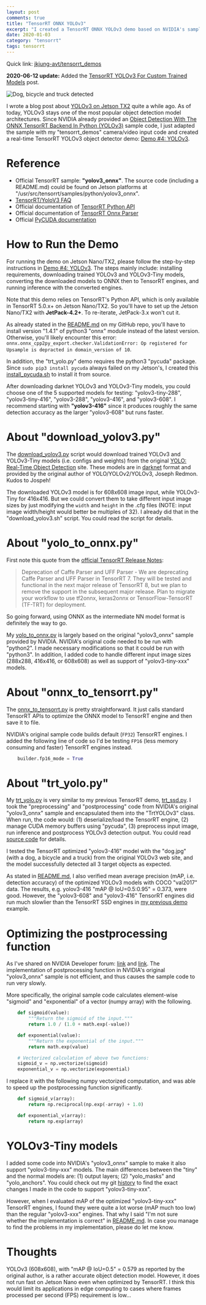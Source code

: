 ```yaml
---
layout: post
comments: true
title: "TensorRT ONNX YOLOv3"
excerpt: "I created a TensorRT ONNX YOLOv3 demo based on NVIDIA's sample code."
date: 2020-01-03
category: "tensorrt"
tags: tensorrt
---
```


Quick link: [jkjung-avt/tensorrt_demos](https://github.com/jkjung-avt/tensorrt_demos)

**2020-06-12 update:** Added the [TensorRT YOLOv3 For Custom Trained Models](https://jkjung-avt.github.io/trt-yolov3-custom/) post.

![Dog, bicycle and truck detected](https://raw.githubusercontent.com/jkjung-avt/tensorrt_demos/master/doc/dog_trt_yolov3.png)

I wrote a blog post about [YOLOv3 on Jetson TX2](https://jkjung-avt.github.io/yolov3/) quite a while ago.  As of today, YOLOv3 stays one of the most popular object detection model architectures.  Since NVIDIA already provided an [Object Detection With The ONNX TensorRT Backend In Python (YOLOv3)](https://docs.nvidia.com/deeplearning/sdk/tensorrt-sample-support-guide/index.html#yolov3_onnx) sample code, I just adapted the sample with my "tensorrt_demos" camera/video input code and created a real-time TensorRT YOLOv3 object detector demo: [Demo #4: YOLOv3](https://github.com/jkjung-avt/tensorrt_demos#yolov3).

# Reference

* Official TensorRT sample: **"yolov3_onnx"**.  The source code (including a README.md) could be found on Jetson platforms at "/usr/src/tensorrt/samples/python/yolov3_onnx".
* [TensorRT/YoloV3 FAQ](https://elinux.org/TensorRT/YoloV3)
* Official documentation of [TensorRT Python API](https://docs.nvidia.com/deeplearning/sdk/tensorrt-api/python_api/)
* Official documentation of [TensorRT Onnx Parser](https://docs.nvidia.com/deeplearning/sdk/tensorrt-api/python_api/parsers/Onnx/pyOnnx.html)
* Official [PyCUDA documentation](https://documen.tician.de/pycuda/)

# How to Run the Demo

For running the demo on Jetson Nano/TX2, please follow the step-by-step instructions in [Demo #4: YOLOv3](https://github.com/jkjung-avt/tensorrt_demos#ssd).  The steps mainly include: installing requirements, downloading trained YOLOv3 and YOLOv3-Tiny models, converting the downloaded models to ONNX then to TensorRT engines, and running inference with the converted engines.

Note that this demo relies on TensorRT's Python API, which is only available in TensorRT 5.0.x+ on Jetson Nano/TX2.  So you'll have to set up the Jetson Nano/TX2 with **JetPack-4.2+**.  To re-iterate, JetPack-3.x won't cut it.

As already stated in the [README.md](https://github.com/jkjung-avt/tensorrt_demos#yolov3) on my GitHub repo, you'll have to install version "1.4.1" of python3 "onnx" module instead of the latest version.  Otherwise, you'll likely encounter this error: `onnx.onnx_cpp2py_export.checker.ValidationError: Op registered for Upsample is depracted in domain_version of 10`.

In addition, the "trt_yolo.py" demo requires the python3 "pycuda" package.  Since `sudo pip3 install pycuda` always failed on my Jetson's, I created this [install_pycuda.sh](https://github.com/jkjung-avt/tensorrt_demos/blob/master/ssd/install_pycuda.sh) to install it from source.

After downloading darknet YOLOv3 and YOLOv3-Tiny models, you could choose one of the 5 supported models for testing: "yolov3-tiny-288", "yolov3-tiny-416", "yolov3-288", "yolov3-416", and "yolov3-608".  I recommend starting with **"yolov3-416"** since it produces roughly the same detection accuracy as the larger "yolov3-608" but runs faster.

# About "download_yolov3.py"

The [download_yolov3.py](https://github.com/jkjung-avt/tensorrt_demos/blob/master/yolo/download_yolov3.sh) script would download trained YOLOv3 and YOLOv3-Tiny models (i.e. configs and weights) from the original [YOLO: Real-Time Object Detection](https://pjreddie.com/darknet/yolo/) site.  These models are in [darknet](https://github.com/pjreddie/darknet) format and provided by the original author of YOLO/YOLOv2/YOLOv3, Joseph Redmon.  Kudos to Jospeh!

The downloaded YOLOv3 model is for 608x608 image input, while YOLOv3-Tiny for 416x416.  But we could convert them to take different input image sizes by just modifying the `width` and `height` in the .cfg files (NOTE: input image width/height would better be multiples of 32).  I already did that in the "download_yolov3.sh" script.  You could read the script for details.

# About "yolo_to_onnx.py"

First note this quote from the [official TensorRT Release Notes](https://docs.nvidia.com/deeplearning/sdk/tensorrt-archived/tensorrt-700/tensorrt-release-notes/tensorrt-7.html#rel_7-0-0):

> Deprecation of Caffe Parser and UFF Parser - We are deprecating Caffe Parser and UFF Parser in TensorRT 7. They will be tested and functional in the next major release of TensorRT 8, but we plan to remove the support in the subsequent major release. Plan to migrate your workflow to use tf2onnx, keras2onnx or TensorFlow-TensorRT (TF-TRT) for deployment.

So going forward, using ONNX as the intermediate NN model format is definitely the way to go.

My [yolo_to_onnx.py](https://github.com/jkjung-avt/tensorrt_demos/blob/master/yolo/yolo_to_onnx.py) is largely based on the original "yolov3_onnx" sample provided by NVIDIA.  NVIDIA's original code needed to be run with "python2".  I made necessary modifications so that it could be run with "python3".  In addition, I added code to handle different input image sizes (288x288, 416x416, or 608x608) as well as support of "yolov3-tiny-xxx" models.

# About "onnx_to_tensorrt.py"

The [onnx_to_tensorrt.py](https://github.com/jkjung-avt/tensorrt_demos/blob/master/yolo/onnx_to_tensorrt.py) is pretty straightforward.  It just calls standard TensorRT APIs to optimize the ONNX model to TensorRT engine and then save it to file.

NVIDIA's original sample code builds default (`FP32`) TensorRT engines.  I added the following line of code so I'd be testing `FP16` (less memory consuming and faster) TensorRT engines instead.

```python
    builder.fp16_mode = True
```

# About "trt_yolo.py"

My [trt_yolo.py](https://github.com/jkjung-avt/tensorrt_demos/blob/master/trt_yolo.py) is very similar to my previous TensorRT demo, [trt_ssd.py](https://github.com/jkjung-avt/tensorrt_demos/blob/master/trt_ssd.py).  I took the "preprocessing" and "postprocessing" code from NVIDIA's original "yolov3_onnx" sample and encapsulated them into the "TrtYOLOv3" class.  When run, the code would: (1) deserialize/load the TensorRT engine, (2) manage CUDA memory buffers using "pycuda", (3) preprocess input image, run inference and postprocess YOLOv3 detection output.  You could read [source code](https://github.com/jkjung-avt/tensorrt_demos/blob/master/utils/yolov3.py#L370) for details.

I tested the TensorRT optimized "yolov3-416" model with the "dog.jpg" (with a dog, a bicycle and a truck) from the original YOLOv3 web site, and the model successfully detected all 3 target objects as expected.

As stated in [README.md](https://github.com/jkjung-avt/tensorrt_demos#yolov3), I also verified mean average precision (mAP, i.e. detection accuracy) of the optimized YOLOv3 models with COCO "val2017" data.  The results, e.g. yolov3-416 "mAP @ IoU=0.5:0.95" = 0.373, were good.  However, the "yolov3-608" and "yolov3-416" TensorRT engines did run much slowlier than the TensorRT SSD engines in [my previous demo](https://github.com/jkjung-avt/tensorrt_demos#ssd) example.

# Optimizing the postprocessing function

As I've shared on NVIDIA Developer forum: [link](https://devtalk.nvidia.com/default/topic/1064936/jetson-nano/0-3fps-when-using-yolov3_onnx-in-tensorrt-examples-provided-by-nvidia-in-jetson-nano-/post/5416599/#5416599) and [link](https://devtalk.nvidia.com/default/topic/1072376/jetson-nano/why-is-the-_process_yolo_output-in-the-tensorrrt-sample-code-so-slow-it-takes-0-3-seconds-to-execut-/post/5433006/#5433006).  The implementation of postprocessing function in NVIDIA's original "yolov3_onnx" sample is not efficient, and thus causes the sample code to run very slowly.

More specifically, the original sample code calculates element-wise "sigmoid" and "exponential" of a vector (numpy array) with the following.

```python
    def sigmoid(value):
        """Return the sigmoid of the input."""
        return 1.0 / (1.0 + math.exp(-value))

    def exponential(value):
        """Return the exponential of the input."""
        return math.exp(value)

    # Vectorized calculation of above two functions:
    sigmoid_v = np.vectorize(sigmoid)
    exponential_v = np.vectorize(exponential)
```

I replace it with the following numpy vectorized computation, and was able to speed up the postprocessing function significantly.

```python
    def sigmoid_v(array):
        return np.reciprocal(np.exp(-array) + 1.0)

    def exponential_v(array):
        return np.exp(array)
```


# YOLOv3-Tiny models

I added some code into NVIDIA's "yolov3_onnx" sample to make it also support "yolov3-tiny-xxx" models.  The main differences between the "tiny" and the normal models are: (1) output layers; (2) "yolo_masks" and "yolo_anchors".  You could check out my git [history](https://github.com/jkjung-avt/tensorrt_demos/commit/7b54fd53d001c9ee79f6f4fd14261850e6fde3ce) to find the exact changes I made in the code to support "yolov3-tiny-xxx".

However, when I evaluated mAP of the optimized "yolov3-tiny-xxx" TensorRT engines, I found they were quite a lot worse (mAP much too low) than the regular "yolov3-xxx" engines.  That why I said "I'm not sure whether the implementation is correct" in [README.md](https://github.com/jkjung-avt/tensorrt_demos#yolov3).  In case you manage to find the problems in my implementation, please do let me know.

# Thoughts

YOLOv3 (608x608), with "mAP @ IoU=0.5" = 0.579 as reported by the original author, is a rather accurate object detection model.  However, it does not run fast on Jetson Nano even when optimized by TensorRT.  I think this would limit its applications in edge computing to cases where frames processed per second (FPS) requirement is low...
